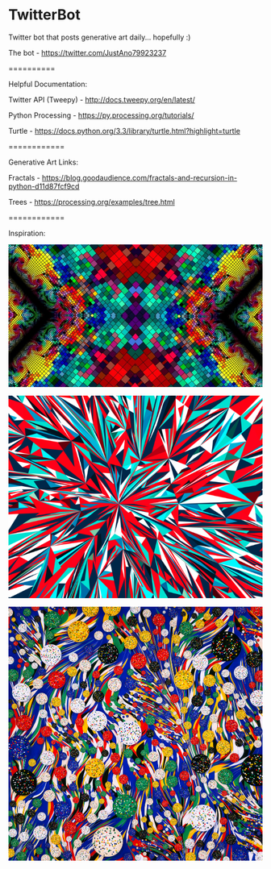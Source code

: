 # TwitterBot
Twitter bot that posts generative art daily... hopefully :)

The bot - https://twitter.com/JustAno79923237

==========

Helpful Documentation:

Twitter API (Tweepy) - http://docs.tweepy.org/en/latest/

Python Processing - https://py.processing.org/tutorials/

Turtle - https://docs.python.org/3.3/library/turtle.html?highlight=turtle

============

Generative Art Links:

Fractals - https://blog.goodaudience.com/fractals-and-recursion-in-python-d11d87fcf9cd

Trees - https://processing.org/examples/tree.html

============

Inspiration:

![](Inspiration/1_zMSR6lwGpWySHyxC5kagFA.jpg)

![](Inspiration/Absolut-Cracking-02AB016-12k-04-Final-3000x3000-e1538337528413-695x554.png)

![](Inspiration/mantel_blue_173646.png)
